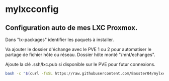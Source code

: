 # mylxcconfig
Configuration auto de mes LXC Proxmox.
------------------------------------------------------------------------------
Dans "lx-packages" identifier les paquets à installer.  

Va ajouter le dossier d'échange avec le PVE 1 ou 2 pour automatiser le partage de fichier hôte ou réseau. Dossier hôte monté "/mnt/echanges".  

Ajoute la clé .ssh/lxc.pub si disponible sur le PVE pour futur connexions.  

```bash
bash -c "$(curl -fsSL https://raw.githubusercontent.com/Basster04/mylxcconfig/main/custom-all-templates.sh)"
